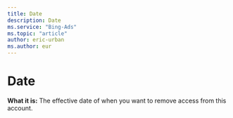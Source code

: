 ```yaml
---
title: Date
description: Date
ms.service: "Bing-Ads"
ms.topic: "article"
author: eric-urban
ms.author: eur
---
```


# Date

**What it is:** The effective date of when you want to remove access from this account.


